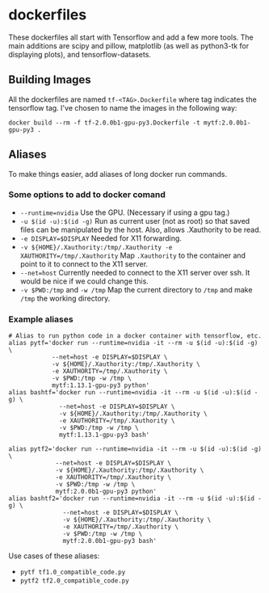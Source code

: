 # dockerfiles
These dockerfiles all start with Tensorflow and add a few more tools. The main additions are scipy and pillow, matplotlib (as well as python3-tk for displaying plots), and tensorflow-datasets.

## Building Images

All the dockerfiles are named `tf-<TAG>.Dockerfile` where tag indicates the tensorflow tag. I've chosen to name the images in the following way:
```
docker build --rm -f tf-2.0.0b1-gpu-py3.Dockerfile -t mytf:2.0.0b1-gpu-py3 .
```

## Aliases
To make things easier, add aliases of long docker run commands.

### Some options to add to docker comand
* `--runtime=nvidia` Use the GPU. (Necessary if using a gpu tag.)
* `-u $(id -u):$(id -g)` Run as current user (not as root) so that saved files can be manipulated by the host. Also, allows .Xauthority to be read.
* `-e DISPLAY=$DISPLAY` Needed for X11 forwarding.
* `-v ${HOME}/.Xauthority:/tmp/.Xauthority -e XAUTHORITY=/tmp/.Xauthority` Map `.Xauthority` to the container and point to it to connect to the X11 server.
* `--net=host` Currently needed to connect to the X11 server over ssh. It would be nice if we could change this.
* `-v $PWD:/tmp` and `-w /tmp` Map the current directory to `/tmp` and make `/tmp` the working directory.

### Example aliases
```
# Alias to run python code in a docker container with tensorflow, etc.
alias pytf='docker run --runtime=nvidia -it --rm -u $(id -u):$(id -g) \
            --net=host -e DISPLAY=$DISPLAY \
            -v ${HOME}/.Xauthority:/tmp/.Xauthority \
            -e XAUTHORITY=/tmp/.Xauthority \
            -v $PWD:/tmp -w /tmp \
            mytf:1.13.1-gpu-py3 python'
alias bashtf='docker run --runtime=nvidia -it --rm -u $(id -u):$(id -g) \
              --net=host -e DISPLAY=$DISPLAY \
              -v ${HOME}/.Xauthority:/tmp/.Xauthority \
              -e XAUTHORITY=/tmp/.Xauthority \
              -v $PWD:/tmp -w /tmp \
              mytf:1.13.1-gpu-py3 bash'

alias pytf2='docker run --runtime=nvidia -it --rm -u $(id -u):$(id -g) \
             --net=host -e DISPLAY=$DISPLAY \
             -v ${HOME}/.Xauthority:/tmp/.Xauthority \
             -e XAUTHORITY=/tmp/.Xauthority \
             -v $PWD:/tmp -w /tmp \
             mytf:2.0.0b1-gpu-py3 python'
alias bashtf2='docker run --runtime=nvidia -it --rm -u $(id -u):$(id -g) \
               --net=host -e DISPLAY=$DISPLAY \
               -v ${HOME}/.Xauthority:/tmp/.Xauthority \
               -e XAUTHORITY=/tmp/.Xauthority \
               -v $PWD:/tmp -w /tmp \
               mytf:2.0.0b1-gpu-py3 bash'
```
Use cases of these aliases:
* `pytf tf1.0_compatible_code.py`
* `pytf2 tf2.0_compatible_code.py`
